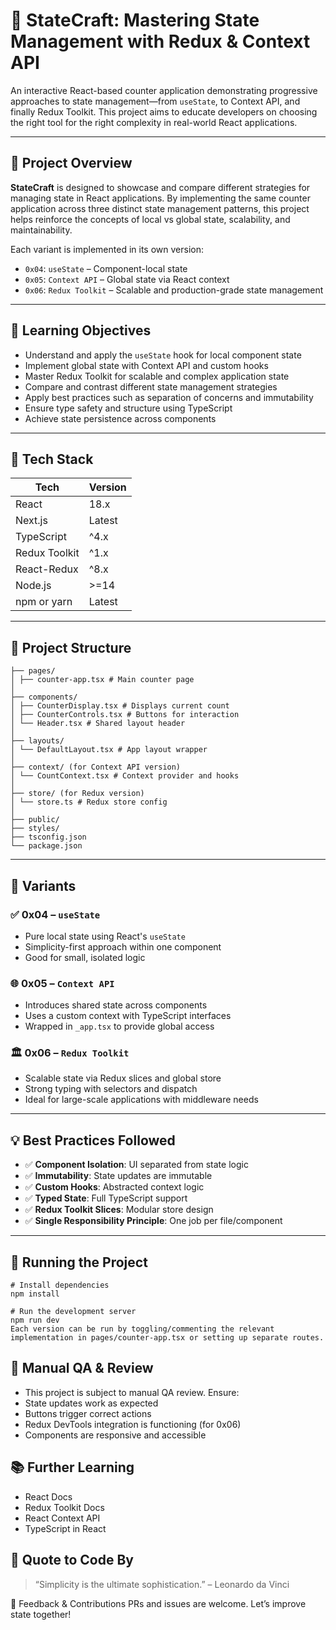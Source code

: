 
# 🧠 StateCraft: Mastering State Management with Redux & Context API

An interactive React-based counter application demonstrating progressive approaches to state management—from `useState`, to Context API, and finally Redux Toolkit. This project aims to educate developers on choosing the right tool for the right complexity in real-world React applications.

---

## 🚀 Project Overview

**StateCraft** is designed to showcase and compare different strategies for managing state in React applications. By implementing the same counter application across three distinct state management patterns, this project helps reinforce the concepts of local vs global state, scalability, and maintainability.

Each variant is implemented in its own version:
- `0x04`: `useState` – Component-local state
- `0x05`: `Context API` – Global state via React context
- `0x06`: `Redux Toolkit` – Scalable and production-grade state management

---

## 🎯 Learning Objectives

- Understand and apply the `useState` hook for local component state
- Implement global state with Context API and custom hooks
- Master Redux Toolkit for scalable and complex application state
- Compare and contrast different state management strategies
- Apply best practices such as separation of concerns and immutability
- Ensure type safety and structure using TypeScript
- Achieve state persistence across components

---

## 🧰 Tech Stack

| Tech             | Version     |
|------------------|-------------|
| React            | 18.x        |
| Next.js          | Latest      |
| TypeScript       | ^4.x        |
| Redux Toolkit    | ^1.x        |
| React-Redux      | ^8.x        |
| Node.js          | >=14        |
| npm or yarn      | Latest      |

---

## 📁 Project Structure
```
├── pages/
│ ├── counter-app.tsx # Main counter page
│
├── components/
│ ├── CounterDisplay.tsx # Displays current count
│ ├── CounterControls.tsx # Buttons for interaction
│ └── Header.tsx # Shared layout header
│
├── layouts/
│ └── DefaultLayout.tsx # App layout wrapper
│
├── context/ (for Context API version)
│ └── CountContext.tsx # Context provider and hooks
│
├── store/ (for Redux version)
│ └── store.ts # Redux store config
│
├── public/
├── styles/
├── tsconfig.json
└── package.json

```
---

## 🧪 Variants

### ✅ 0x04 – `useState`
- Pure local state using React's `useState`
- Simplicity-first approach within one component
- Good for small, isolated logic

### 🌐 0x05 – `Context API`
- Introduces shared state across components
- Uses a custom context with TypeScript interfaces
- Wrapped in `_app.tsx` to provide global access

### 🏛️ 0x06 – `Redux Toolkit`
- Scalable state via Redux slices and global store
- Strong typing with selectors and dispatch
- Ideal for large-scale applications with middleware needs

---

## 💡 Best Practices Followed

- ✅ **Component Isolation**: UI separated from state logic
- ✅ **Immutability**: State updates are immutable
- ✅ **Custom Hooks**: Abstracted context logic
- ✅ **Typed State**: Full TypeScript support
- ✅ **Redux Toolkit Slices**: Modular store design
- ✅ **Single Responsibility Principle**: One job per file/component

---

## 🧪 Running the Project

```
# Install dependencies
npm install

# Run the development server
npm run dev
Each version can be run by toggling/commenting the relevant implementation in pages/counter-app.tsx or setting up separate routes.
```

## 🧭 Manual QA & Review

- This project is subject to manual QA review. Ensure:
- State updates work as expected
- Buttons trigger correct actions
- Redux DevTools integration is functioning (for 0x06)
- Components are responsive and accessible

## 📚 Further Learning

- React Docs
- Redux Toolkit Docs
- React Context API
- TypeScript in React

## 🧠 Quote to Code By
>“Simplicity is the ultimate sophistication.” – Leonardo da Vinci

🙌 Feedback & Contributions
PRs and issues are welcome. Let’s improve state together!
